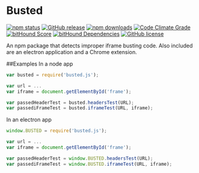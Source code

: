 # Busted
[![npm status](https://img.shields.io/npm/v/busted.svg)](https://www.npmjs.org/package/busted)
[![GitHub release](https://img.shields.io/github/release/nathanchapman/busted.svg)](https://github.com/nathanchapman/busted/releases)
[![npm downloads](https://img.shields.io/npm/dt/busted.svg)](https://www.npmjs.org/package/busted)
[![Code Climate Grade](https://codeclimate.com/github/nathanchapman/busted/badges/gpa.svg)](https://codeclimate.com/github/nathanchapman/busted)
[![bitHound Score](https://www.bithound.io/github/nathanchapman/busted/badges/score.svg)](https://www.bithound.io/github/nathanchapman/busted)
[![bitHound Dependencies](https://www.bithound.io/github/nathanchapman/busted/badges/dependencies.svg)](https://www.bithound.io/github/nathanchapman/busted/master/dependencies/npm)
[![GitHub license](https://img.shields.io/github/license/nathanchapman/busted.svg)](https://github.com/nathanchapman/busted/blob/master/LICENSE)

An npm package that detects improper iframe busting code. Also included are an electron application and a Chrome extension.

##Examples
In a node app
```javascript
var busted = require('busted.js');

var url = ...
var iframe = document.getElementById('frame');

var passedHeaderTest = busted.headersTest(URL);
var passediFrameTest = busted.iframeTest(URL, iframe);
```

In an electron app
```javascript
window.BUSTED = require('busted.js');

var url = ...
var iframe = document.getElementById('frame');

var passedHeaderTest = window.BUSTED.headersTest(URL);
var passediFrameTest = window.BUSTED.iframeTest(URL, iframe);
```
